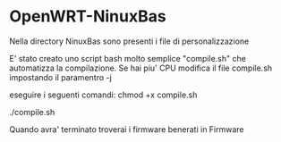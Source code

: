 # OpenWRT-NinuxBas

Nella directory NinuxBas sono presenti i file di personalizzazione

E' stato creato uno script bash molto semplice "compile.sh" che automatizza la compilazione.
Se hai piu' CPU modifica il file compile.sh impostando il paramentro -j 


eseguire i seguenti comandi:
chmod +x compile.sh

./compile.sh 

Quando avra' terminato troverai i firmware benerati in Firmware
